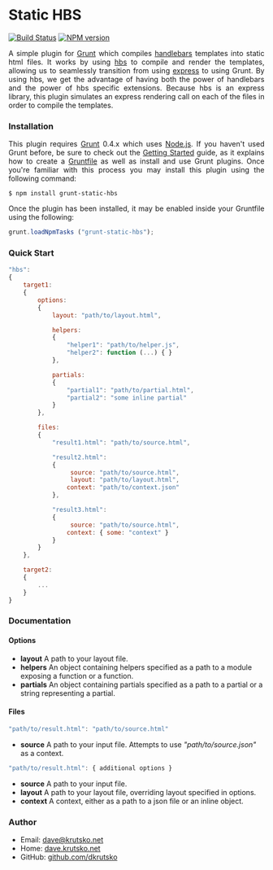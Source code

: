 # Static HBS
[![Build Status](https://travis-ci.org/dkrutsko/grunt-static-hbs.png)](https://travis-ci.org/dkrutsko/grunt-static-hbs)
[![NPM version](https://badge.fury.io/js/grunt-static-hbs.png)](https://badge.fury.io/js/grunt-static-hbs)

<p align="justify">A simple plugin for <a href="http://gruntjs.com">Grunt</a> which compiles <a href="http://handlebarsjs.com">handlebars</a> templates into static html files. It works by using <a href="https://github.com/donpark/hbs">hbs</a> to compile and render the templates, allowing us to seamlessly transition from using <a href="https://github.com/visionmedia/express">express</a> to using Grunt. By using hbs, we get the advantage of having both the power of handlebars and the power of hbs specific extensions. Because hbs is an express library, this plugin simulates an express rendering call on each of the files in order to compile the templates.</p>

### Installation
<p align="justify">This plugin requires <a href="http://gruntjs.com">Grunt</a> 0.4.x which uses <a href="http://nodejs.org">Node.js</a>. If you haven't used Grunt before, be sure to check out the <a href="http://gruntjs.com/getting-started">Getting Started</a> guide, as it explains how to create a <a href="http://gruntjs.com/sample-gruntfile">Gruntfile</a> as well as install and use Grunt plugins. Once you're familiar with this process you may install this plugin using the following command:</p>

```shell
$ npm install grunt-static-hbs
```

<p align="justify">Once the plugin has been installed, it may be enabled inside your Gruntfile using the following:</p>

```js
grunt.loadNpmTasks ("grunt-static-hbs");
```

### Quick Start
```js
"hbs":
{
	target1:
	{
		options:
		{
			layout: "path/to/layout.html",

			helpers:
			{
				"helper1": "path/to/helper.js",
				"helper2": function (...) { }
			},

			partials:
			{
				"partial1": "path/to/partial.html",
				"partial2": "some inline partial"
			}
		},

		files:
		{
			"result1.html": "path/to/source.html",

			"result2.html":
			{
				 source: "path/to/source.html",
				 layout: "path/to/layout.html",
				context: "path/to/context.json"
			},

			"result3.html":
			{
				 source: "path/to/source.html",
				context: { some: "context" }
			}
		}
	},

	target2:
	{
		...
	}
}
```

### Documentation
#### Options
* **layout** A path to your layout file.
* **helpers** An object containing helpers specified as a path to a module exposing a function or a function.
* **partials** An object containing partials specified as a path to a partial or a string representing a partial.

#### Files
```js
"path/to/result.html": "path/to/source.html"
```
* **source** A path to your input file. Attempts to use *"path/to/source.json"* as a context.

```js
"path/to/result.html": { additional options }
```
* **source** A path to your input file.
* **layout** A path to your layout file, overriding layout specified in options.
* **context** A context, either as a path to a json file or an inline object.

### Author
* Email: <dave@krutsko.net>
* Home: [dave.krutsko.net](http://dave.krutsko.net)
* GitHub: [github.com/dkrutsko](https://github.com/dkrutsko)